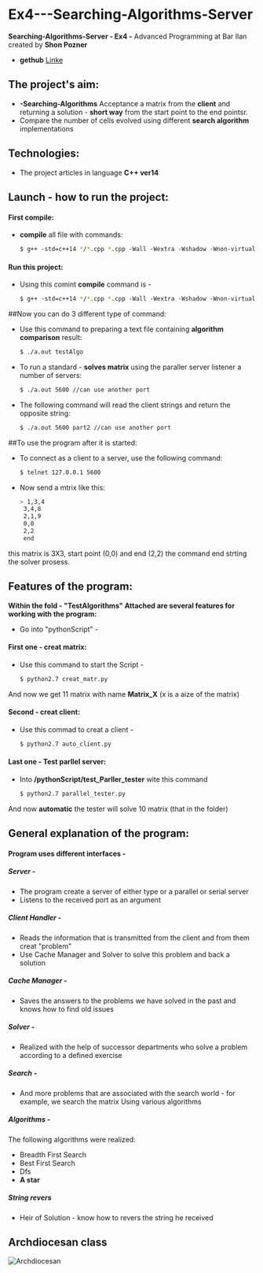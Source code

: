 
# Ex4---Searching-Algorithms-Server

**Searching-Algorithms-Server - Ex4 -** Advanced Programming at Bar Ilan created by **Shon Pozner**

* **gethub** [Linke](https://github.com/ShonPozner/Ex4---Searching-Algorithms-Server)

## The project's aim:

* **-Searching-Algorithms** Acceptance a matrix from the **client** and returning a solution - **short way** from the start point to the end pointsr.
* Compare the number of cells evolved using different **search algorithm** implementations

## Technologies:

* The project articles in language **C++ ver14**

## Launch - how to run the project:

#### First compile:
* **compile** all file with commands:
    ```sh
    $ g++‬‬ ‫‪-std=c++14‬‬ */*.cpp ‫‪*.cpp‬‬ ‫‪-Wall‬‬ ‫‪-Wextra‬‬ ‫‪-Wshadow‬‬ ‫‪-Wnon-virtual-dtor‬‬ ‫‪-ped antic‬‬ ‫ ‪-o‬‬a.out-pthread
    
#### Run this project:
* Using this comint **compile** command is -
    ```sh
    $ g++‬‬ ‫‪-std=c++14‬‬ */*.cpp ‫‪*.cpp‬‬ ‫‪-Wall‬‬ ‫‪-Wextra‬‬ ‫‪-Wshadow‬‬ ‫‪-Wnon-virtual-dtor‬‬ ‫‪-ped antic‬‬ ‫ ‪-o‬‬a.out-pthread
    ````
##Now you can do 3 different type of command:
* Use this command to preparing a text file containing **algorithm comparison** result:
    ```sh
    $ ./a.out testAlgo
    ````
* To run a standard - **solves matrix** using the paraller server listener a number of servers:
    ```sh
    $ ./a.out 5600 //can use another port
    ````
* The following command will read the client strings and return the opposite string:
    ```sh
    $ ./a.out 5600 part2 //can use another port
##To use the program after it is started: 
* To connect as a client to a server, use the following command:
    ```sh
    $ telnet 127.0.0.1 5600
    
 * Now send a mtrix like this:
     ```sh
    > 1,3,4
      3,4,8
      2,1,9
      0,0
      2,2
      end
      ```
  this matrix is 3X3, start point (0,0) and end (2,2) 
  the command end strting the solver prosess.
  
 ## Features of the program:
 **Within the fold - "TestAlgorithms" Attached are several features for working with the program:**
* Go into "pythonScript" -
#### First one - creat matrix:
* Use this command to start the Script -
     ```sh
    $ python2.7 creat_matr.py
And now we get 11 matrix with name **Matrix_X** (x is a aize of the matrix)

#### Second - creat client:
* Use this commad to creat a client -
     ```sh
    $ python2.7 auto_client.py
    
#### Last one - Test parllel server:
* Into **/pythonScript/test_Parller_tester** wite this command
    ```sh
    $ python2.7 parallel_tester.py
And now **automatic** the tester will solve 10 matrix (that in the folder)

## General explanation of the program:
#### Program uses different interfaces -
##### Server -
* The program create a server of either type or a parallel or serial server
* Listens to the received port as an argument
##### Client Handler -
* Reads the information that is transmitted from the client and from them creat "problem"
* Use Cache Manager and Solver to solve this problem and back a solution
##### Cache Manager -
* Saves the answers to the problems we have solved in the past and knows how to find old issues
##### Solver -
* Realized with the help of successor departments who solve a problem according to a defined exercise
##### Search -
* And more problems that are associated with the search world - for example, we search the matrix Using various algorithms
##### Algorithms -
The following algorithms were realized:
* Breadth First Search
* Best First Search
* Dfs
* **A star**
##### String revers
* Heir of Solution - know how to revers the string he received

## Archdiocesan class

![Archdiocesan](https://user-images.githubusercontent.com/59409570/71785674-14cd6500-300b-11ea-8736-43fe69dbe9b1.JPG)


‬
